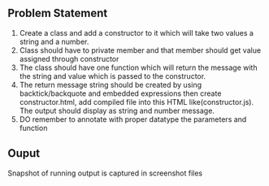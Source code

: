 ## Problem Statement
1. Create a class and add a constructor to it which will take two values a string and a
number.
2. Class should have to private member and that member should get value assigned
through constructor
3. The class should have one function which will return the message with the string
and value which is passed to the constructor.
4. The return message string should be created by using backtick/backquote and
embedded expressions then create constructor.html, add compiled file into this
HTML like(constructor.js). The output should display as string and number
message.
5. DO remember to annotate with proper datatype the parameters and function

## Ouput
Snapshot of running output is captured in screenshot files
